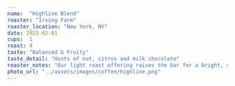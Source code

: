 ```yaml
---
name:  "Highline Blend"
roaster: "Irving Farm"
roaster_location: "New York, NY"
date: 2023-02-01
cups:  1
roast: 4
taste: "Balanced & Fruity"
taste_detail: "Hints of nut, citrus and milk chocolate"
roaster_notes: "Our light roast offering raises the bar for a bright, delicate cup with sweet and tart notes. This coffee is certified Organic by Natural Food Certifiers."
photo_url: "../assets/images/coffee/highline.png"
---
```

